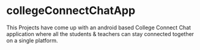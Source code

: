 # collegeConnectChatApp
This Projects have come up with an android based College Connect Chat application where all the students &amp; teachers can stay connected together on a single platform.
